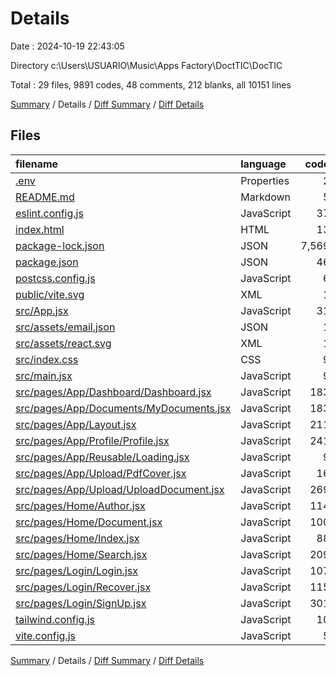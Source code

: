 # Details

Date : 2024-10-19 22:43:05

Directory c:\\Users\\USUARIO\\Music\\Apps Factory\\DoctTIC\\DocTIC

Total : 29 files,  9891 codes, 48 comments, 212 blanks, all 10151 lines

[Summary](results.md) / Details / [Diff Summary](diff.md) / [Diff Details](diff-details.md)

## Files
| filename | language | code | comment | blank | total |
| :--- | :--- | ---: | ---: | ---: | ---: |
| [.env](/.env) | Properties | 2 | 0 | 0 | 2 |
| [README.md](/README.md) | Markdown | 5 | 0 | 4 | 9 |
| [eslint.config.js](/eslint.config.js) | JavaScript | 37 | 0 | 2 | 39 |
| [index.html](/index.html) | HTML | 13 | 0 | 1 | 14 |
| [package-lock.json](/package-lock.json) | JSON | 7,569 | 0 | 1 | 7,570 |
| [package.json](/package.json) | JSON | 46 | 0 | 1 | 47 |
| [postcss.config.js](/postcss.config.js) | JavaScript | 6 | 0 | 1 | 7 |
| [public/vite.svg](/public/vite.svg) | XML | 1 | 0 | 0 | 1 |
| [src/App.jsx](/src/App.jsx) | JavaScript | 31 | 0 | 3 | 34 |
| [src/assets/email.json](/src/assets/email.json) | JSON | 1 | 0 | 0 | 1 |
| [src/assets/react.svg](/src/assets/react.svg) | XML | 1 | 0 | 0 | 1 |
| [src/index.css](/src/index.css) | CSS | 9 | 0 | 2 | 11 |
| [src/main.jsx](/src/main.jsx) | JavaScript | 9 | 0 | 2 | 11 |
| [src/pages/App/Dashboard/Dashboard.jsx](/src/pages/App/Dashboard/Dashboard.jsx) | JavaScript | 183 | 3 | 7 | 193 |
| [src/pages/App/Documents/MyDocuments.jsx](/src/pages/App/Documents/MyDocuments.jsx) | JavaScript | 183 | 3 | 8 | 194 |
| [src/pages/App/Layout.jsx](/src/pages/App/Layout.jsx) | JavaScript | 211 | 29 | 31 | 271 |
| [src/pages/App/Profile/Profile.jsx](/src/pages/App/Profile/Profile.jsx) | JavaScript | 241 | 0 | 13 | 254 |
| [src/pages/App/Reusable/Loading.jsx](/src/pages/App/Reusable/Loading.jsx) | JavaScript | 9 | 0 | 1 | 10 |
| [src/pages/App/Upload/PdfCover.jsx](/src/pages/App/Upload/PdfCover.jsx) | JavaScript | 16 | 1 | 4 | 21 |
| [src/pages/App/Upload/UploadDocument.jsx](/src/pages/App/Upload/UploadDocument.jsx) | JavaScript | 269 | 9 | 29 | 307 |
| [src/pages/Home/Author.jsx](/src/pages/Home/Author.jsx) | JavaScript | 114 | 0 | 8 | 122 |
| [src/pages/Home/Document.jsx](/src/pages/Home/Document.jsx) | JavaScript | 100 | 0 | 11 | 111 |
| [src/pages/Home/Index.jsx](/src/pages/Home/Index.jsx) | JavaScript | 88 | 0 | 12 | 100 |
| [src/pages/Home/Search.jsx](/src/pages/Home/Search.jsx) | JavaScript | 209 | 0 | 6 | 215 |
| [src/pages/Login/Login.jsx](/src/pages/Login/Login.jsx) | JavaScript | 107 | 0 | 13 | 120 |
| [src/pages/Login/Recover.jsx](/src/pages/Login/Recover.jsx) | JavaScript | 115 | 0 | 16 | 131 |
| [src/pages/Login/SignUp.jsx](/src/pages/Login/SignUp.jsx) | JavaScript | 301 | 1 | 34 | 336 |
| [tailwind.config.js](/tailwind.config.js) | JavaScript | 10 | 1 | 0 | 11 |
| [vite.config.js](/vite.config.js) | JavaScript | 5 | 1 | 2 | 8 |

[Summary](results.md) / Details / [Diff Summary](diff.md) / [Diff Details](diff-details.md)